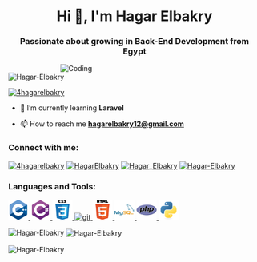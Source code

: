 <h1 align="center">Hi 👋, I'm Hagar Elbakry</h1>
<h3 align="center">Passionate about growing in Back-End Development from Egypt</h3>
<img align="right" alt="Coding" width="400" src="https://gifdb.com/images/high/cartoon-character-louise-belcher-coding-is-fun-ctmkcciuc1gyxos2.gif">


<p align="left"> <img src="https://komarev.com/ghpvc/?username=Hagar-Elbakry&label=Profile%20views&color=0e75b6&style=flat" alt="Hagar-Elbakry" /> </p>

<p align="left"> <a href="https://twitter.com/4hagarelbakry" target="blank"><img src="https://img.shields.io/twitter/follow/4hagarelbakry?logo=twitter&style=for-the-badge" alt="4hagarelbakry" /></a> </p>

- 🌱 I’m currently learning **Laravel**

- 📫 How to reach me **hagarelbakry12@gmail.com**

<h3 align="left">Connect with me:</h3>
<p align="left">
<a href="https://twitter.com/4hagarelbakry" target="blank"><img align="center" src="https://raw.githubusercontent.com/rahuldkjain/github-profile-readme-generator/master/src/images/icons/Social/twitter.svg" alt="4hagarelbakry" height="30" width="40" /></a>
<a href="https://www.youtube.com/@HagarElbakry" target="blank"><img align="center" src="https://raw.githubusercontent.com/rahuldkjain/github-profile-readme-generator/master/src/images/icons/Social/youtube.svg" alt="HagarElbakry" height="30" width="40" /></a>
<a href="https://codeforces.com/profile/Hagar_Elbakry" target="blank"><img align="center" src="https://raw.githubusercontent.com/rahuldkjain/github-profile-readme-generator/master/src/images/icons/Social/codeforces.svg" alt="Hagar_Elbakry" height="30" width="40" /></a>
<a href="https://www.leetcode.com/Hagar-Elbakry" target="blank"><img align="center" src="https://raw.githubusercontent.com/rahuldkjain/github-profile-readme-generator/master/src/images/icons/Social/leet-code.svg" alt="Hagar-Elbakry" height="30" width="40" /></a>
</p>

<h3 align="left">Languages and Tools:</h3>
<p align="left"> <a href="https://www.w3schools.com/cpp/" target="_blank" rel="noreferrer"> <img src="https://raw.githubusercontent.com/devicons/devicon/master/icons/cplusplus/cplusplus-original.svg" alt="cplusplus" width="40" height="40"/> </a> <a href="https://www.w3schools.com/cs/" target="_blank" rel="noreferrer"> <img src="https://raw.githubusercontent.com/devicons/devicon/master/icons/csharp/csharp-original.svg" alt="csharp" width="40" height="40"/> </a> <a href="https://www.w3schools.com/css/" target="_blank" rel="noreferrer"> <img src="https://raw.githubusercontent.com/devicons/devicon/master/icons/css3/css3-original-wordmark.svg" alt="css3" width="40" height="40"/> </a> <a href="https://git-scm.com/" target="_blank" rel="noreferrer"> <img src="https://www.vectorlogo.zone/logos/git-scm/git-scm-icon.svg" alt="git" width="40" height="40"/> </a> <a href="https://www.w3.org/html/" target="_blank" rel="noreferrer"> <img src="https://raw.githubusercontent.com/devicons/devicon/master/icons/html5/html5-original-wordmark.svg" alt="html5" width="40" height="40"/> </a> <a href="https://www.mysql.com/" target="_blank" rel="noreferrer"> <img src="https://raw.githubusercontent.com/devicons/devicon/master/icons/mysql/mysql-original-wordmark.svg" alt="mysql" width="40" height="40"/> </a> <a href="https://www.php.net" target="_blank" rel="noreferrer"> <img src="https://raw.githubusercontent.com/devicons/devicon/master/icons/php/php-original.svg" alt="php" width="40" height="40"/> </a> <a href="https://www.python.org" target="_blank" rel="noreferrer"> <img src="https://raw.githubusercontent.com/devicons/devicon/master/icons/python/python-original.svg" alt="python" width="40" height="40"/> </a> </p>

<p><img align="left" src="https://github-readme-stats.vercel.app/api/top-langs?username=Hagar-Elbakry&show_icons=true&locale=en&layout=compact" alt="Hagar-Elbakry" /></p>

<p>&nbsp;<img align="center" src="https://github-readme-stats.vercel.app/api?username=Hagar-Elbakry&show_icons=true&locale=en" alt="Hagar-Elbakry" /></p>

<p><img align="center" src="https://github-readme-streak-stats.herokuapp.com/?user=Hagar-Elbakry&" alt="Hagar-Elbakry" /></p>
